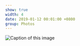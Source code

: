 ```yaml
---
show: true
width: 4
date: 2019-01-12 00:01:00 +0800
group: Photos
---
```

<div>
  <img data-src="https://firebasestorage.googleapis.com/v0/b/academic-website-d2e05.firebasestorage.app/o/im36.jpeg?alt=media&token=6241e3fc-b496-4f8b-8b2e-335ae79a9da3" class="lazy w-100 rounded" src="{{ '/assets/images/empty_300x200.png' | relative_url }}" data-toggle="tooltip" data-placement="top" title="Caption of this image">
</div>

